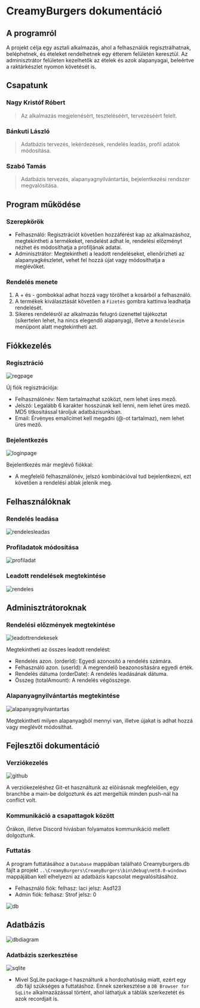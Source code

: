 # CreamyBurgers dokumentáció

## A programról
A projekt célja egy asztali alkalmazás, ahol a felhasználók regisztrálhatnak,
beléphetnek, és ételeket rendelhetnek egy étterem felületén keresztül. Az
adminisztrátor felületen kezelhetők az ételek és azok alapanyagai, beleértve a
raktárkészlet nyomon követését is.
## Csapatunk
### Nagy Kristóf Róbert
> Az alkalmazás megjelenésért, teszteléséért, tervezéséért felelt.
### Bánkuti László
> Adatbázis tervezés, lekérdezések, rendelés leadás, profil adatok módosítása.
### Szabó Tamás
> Adatbázis tervezés, alapanyagnyilvántartás, bejelentkezési rendszer megvalósítása.
## Program működése
### Szerepkörök
- Felhasználó: Regisztrációt követően hozzáférést kap az alkalmazáshoz, megtekintheti a termékeket, rendelést adhat le, rendelési előzményt nézhet és módosíthatja a profiljának adatai.
- Adminisztrátor: Megtekintheti a leadott rendeléseket, ellenőrizheti az alapanyagkészletet, vehet fel hozzá újat vagy módosíthatja a meglévőket.
### Rendelés menete
1. A + és - gombokkal adhat hozzá vagy törölhet a kosárból a felhasználó.
2. A termékek kiválasztását követően a `Fizetés` gombra kattinva leadhatja rendelését.
3. Sikeres rendelésről az alkalmazás felugró üzenettel tájékoztat (sikertelen lehet, ha nincs elegendő alapanyag), illetve a `Rendeléseim` menüpont alatt megtekintheti azt.
## Fiókkezelés
### Regisztráció
![regpage](https://github.com/user-attachments/assets/6913723c-9677-4711-84f6-124c7b76d347)

Új fiók regisztrációja:
- Felhasználónév: Nem tartalmazhat szóközt, nem lehet üres mező.
- Jelszó: Legalább 6 karakter hosszúnak kell lenni, nem lehet üres mező. MD5 titkosítással tároljuk adatbázisunkban.
- Email: Érvényes emailcímet kell megadni (@-ot tartalmaz), nem lehet üres mező.
### Bejelentkezés
![loginpage](https://github.com/user-attachments/assets/baf03f78-6024-4ca9-bdde-0e24964c454c)

Bejelentkezés már meglévő fiókkal:
- A megfelelő felhasználónév, jelszó kombinációval tud bejelentkezni, ezt követően a rendelési ablak jelenik meg.

## Felhasználóknak
### Rendelés leadása
![rendelesleadas](https://github.com/user-attachments/assets/8b9d0155-4f5e-4e57-b0b3-3b1dfb9a4306)
### Profiladatok módosítása
![profiladat](https://github.com/user-attachments/assets/25e08543-d74b-4d58-bc7a-5d045c7b9fc1)
### Leadott rendelések megtekintése
![rendeles](https://github.com/user-attachments/assets/eacdfff0-0edb-4c8a-95b2-6231d13343da)

## Adminisztrátoroknak
### Rendelési előzmények megtekintése
![leadottrendekesek](https://github.com/user-attachments/assets/cb22aee0-1b29-4a67-ab89-fffab61684cb)

Megtekintheti az összes leadott rendelést:
- Rendelés azon. (orderId): Egyedi azonosító a rendelés számára.
- Felhasználó azon. (userId): A megrendelő beazonosítására egyedi érték.
- Rendelés dátuma (orderDate): A rendelés leadásának dátuma.
- Összeg (totalAmount): A rendelés végösszege.
### Alapanyagnyilvántartás megtekintése
![alapanyagnyilvantartas](https://github.com/user-attachments/assets/6afa0e84-5ea6-4e66-a043-1853937f8c27)

Megtekintheti milyen alapanyagból mennyi van, illetve újakat is adhat hozzá vagy meglévőt módosíthat.
## Fejlesztői dokumentáció
### Verziókezelés
![github](https://github.com/user-attachments/assets/a1606ede-2233-4929-816f-9f4af275e9ee)

A verziókezeléshez Git-et használtunk az előírásnak megfelelően, egy branchbe a main-be dolgoztunk és azt mergeltük minden push-nál ha conflict volt. 
### Kommunikáció a csapattagok között
Órákon, illetve Discord hívásban folyamatos kommunikáció mellett dolgoztunk.
### Futtatás
A program futtatásához a `Database` mappában található Creamyburgers.db fájlt a projekt `..\CreamyBurgers\CreamyBurgers\bin\Debug\net8.0-windows` mappájában kell elhelyezni az adatbázis kapcsolat megvalósításához.

- Felhasználó fiók: felhasz: laci jelsz: Asd123
- Admin fiók: felhasz: Strof jelsz: 0

![db](https://github.com/user-attachments/assets/e6b01bec-50ec-4e6c-9395-c827ac3d928b)

## Adatbázis
![dbdiagram](https://github.com/user-attachments/assets/55e54c1d-fe61-42d9-82be-4e8b63c6bf8a)
### Adatbázis szerkesztése
![sqlite](https://github.com/user-attachments/assets/491e3221-640f-439d-8dec-8e640d0ea495)
- Mivel SqLite package-t használtunk a hordozhatóság miatt, ezért egy .db fájl szükséges a futtatáshoz. Ennek szerkesztése a `DB Browser for SqLite` alkalmazázással történt, ahol láthatjuk a táblák szerkezetét és azok recordjait is.
